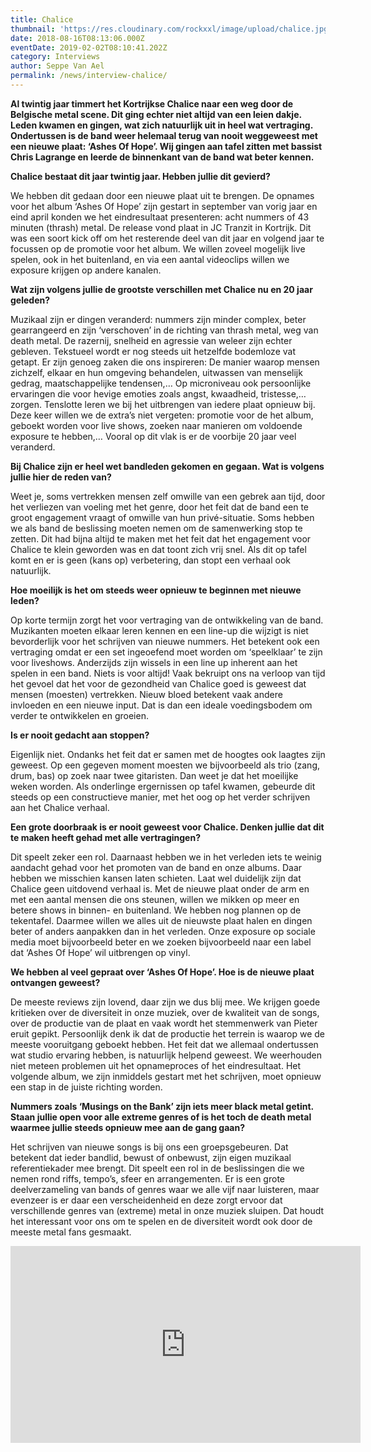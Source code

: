 ```yaml
---
title: Chalice
thumbnail: 'https://res.cloudinary.com/rockxxl/image/upload/chalice.jpg'
date: 2018-08-16T08:13:06.000Z
eventDate: 2019-02-02T08:10:41.202Z
category: Interviews
author: Seppe Van Ael
permalink: /news/interview-chalice/
---
```

**Al twintig jaar timmert het Kortrijkse Chalice naar een weg door de Belgische metal scene. Dit ging echter niet altijd van een leien dakje. Leden kwamen en gingen, wat zich natuurlijk uit in heel wat vertraging. Ondertussen is de band weer helemaal terug van nooit weggeweest met een nieuwe plaat: ‘Ashes Of Hope’. Wij gingen aan tafel zitten met bassist Chris Lagrange en leerde de binnenkant van de band wat beter kennen.**

**Chalice bestaat dit jaar twintig jaar. Hebben jullie dit gevierd?**

We hebben dit gedaan door een nieuwe plaat uit te brengen. De opnames voor het album ‘Ashes Of Hope’ zijn gestart in september van vorig jaar en eind april konden we het eindresultaat presenteren: acht nummers of 43 minuten (thrash) metal. De release vond plaat in JC Tranzit in Kortrijk. Dit was een soort kick off om het resterende deel van dit jaar en volgend jaar te focussen op de promotie voor het album. We willen zoveel mogelijk live spelen, ook in het buitenland, en via een aantal videoclips willen we exposure krijgen op andere kanalen.

**Wat zijn volgens jullie de grootste verschillen met Chalice nu en 20 jaar geleden?**

Muzikaal zijn er dingen veranderd: nummers zijn minder complex, beter gearrangeerd en zijn ‘verschoven’ in de richting van thrash metal, weg van death metal. De razernij, snelheid en agressie van weleer zijn echter gebleven. Tekstueel wordt er nog steeds uit hetzelfde bodemloze vat getapt. Er zijn genoeg zaken die ons inspireren: De manier waarop mensen zichzelf, elkaar en hun omgeving behandelen, uitwassen van menselijk gedrag, maatschappelijke tendensen,… Op microniveau ook persoonlijke ervaringen die voor hevige emoties zoals angst, kwaadheid, tristesse,… zorgen. Tenslotte leren we bij het uitbrengen van iedere plaat opnieuw bij. Deze keer willen we de extra’s niet vergeten: promotie voor de het album, geboekt worden voor live shows, zoeken naar manieren om voldoende exposure te hebben,… Vooral op dit vlak is er de voorbije 20 jaar veel veranderd.

**Bij Chalice zijn er heel wet bandleden gekomen en gegaan. Wat is volgens jullie hier de reden van?**

Weet je, soms vertrekken mensen zelf omwille van een gebrek aan tijd, door het verliezen van voeling met het genre, door het feit dat de band een te groot engagement vraagt of omwille van hun privé-situatie. Soms hebben we als band de beslissing moeten nemen om de samenwerking stop te zetten. Dit had bijna altijd te maken met het feit dat het engagement voor Chalice te klein geworden was en dat toont zich vrij snel. Als dit op tafel komt en er is geen (kans op) verbetering, dan stopt een verhaal ook natuurlijk.

**Hoe moeilijk is het om steeds weer opnieuw te beginnen met nieuwe leden?**

Op korte termijn zorgt het voor vertraging van de ontwikkeling van de band. Muzikanten moeten elkaar leren kennen en een line-up die wijzigt is niet bevorderlijk voor het schrijven van nieuwe nummers. Het betekent ook een vertraging omdat er een set ingeoefend moet worden om ‘speelklaar’ te zijn voor liveshows. Anderzijds zijn wissels in een line up inherent aan het spelen in een band. Niets is voor altijd! Vaak bekruipt ons na verloop van tijd het gevoel dat het voor de gezondheid van Chalice goed is geweest dat mensen (moesten) vertrekken. Nieuw bloed betekent vaak andere invloeden en een nieuwe input. Dat is dan een ideale voedingsbodem om verder te ontwikkelen en groeien.

**Is er nooit gedacht aan stoppen?**

Eigenlijk niet. Ondanks het feit dat er samen met de hoogtes ook laagtes zijn geweest. Op een gegeven moment moesten we bijvoorbeeld als trio (zang, drum, bas) op zoek naar twee gitaristen. Dan weet je dat het moeilijke weken worden. Als onderlinge ergernissen op tafel kwamen, gebeurde dit steeds op een constructieve manier, met het oog op het verder schrijven aan het Chalice verhaal.

**Een grote doorbraak is er nooit geweest voor Chalice. Denken jullie dat dit te maken heeft gehad met alle vertragingen?**

Dit speelt zeker een rol. Daarnaast hebben we in het verleden iets te weinig aandacht gehad voor het promoten van de band en onze albums. Daar hebben we misschien kansen laten schieten. Laat wel duidelijk zijn dat Chalice geen uitdovend verhaal is. Met de nieuwe plaat onder de arm en met een aantal mensen die ons steunen, willen we mikken op meer en betere shows in binnen- en buitenland. We hebben nog plannen op de tekentafel. Daarmee willen we alles uit de nieuwste plaat halen en dingen beter of anders aanpakken dan in het verleden. Onze exposure op sociale media moet bijvoorbeeld beter en we zoeken bijvoorbeeld naar een label dat ‘Ashes Of Hope’ wil uitbrengen op vinyl.

**We hebben al veel gepraat over ‘Ashes Of Hope’. Hoe is de nieuwe plaat ontvangen geweest?**

De meeste reviews zijn lovend, daar zijn we dus blij mee. We krijgen goede kritieken over de diversiteit in onze muziek, over de kwaliteit van de songs, over de productie van de plaat en vaak wordt het stemmenwerk van Pieter eruit gepikt. Persoonlijk denk ik dat de productie het terrein is waarop we de meeste vooruitgang geboekt hebben. Het feit dat we allemaal ondertussen wat studio ervaring hebben, is natuurlijk helpend geweest. We weerhouden niet meteen problemen uit het opnameproces of het eindresultaat. Het volgende album, we zijn inmiddels gestart met het schrijven, moet opnieuw een stap in de juiste richting worden.

**Nummers zoals ‘Musings on the Bank’ zijn iets meer black metal getint. Staan jullie open voor alle extreme genres of is het toch de death metal waarmee jullie steeds opnieuw mee aan de gang gaan?** 

Het schrijven van nieuwe songs is bij ons een groepsgebeuren. Dat betekent dat ieder bandlid, bewust of onbewust, zijn eigen muzikaal referentiekader mee brengt. Dit speelt een rol in de beslissingen die we nemen rond riffs, tempo’s, sfeer en arrangementen. Er is een grote deelverzameling van bands of genres waar we alle vijf naar luisteren, maar evenzeer is er daar een verscheidenheid en deze zorgt ervoor dat verschillende genres van (extreme) metal in onze muziek sluipen. Dat houdt het interessant voor ons om te spelen en de diversiteit wordt ook door de meeste metal fans gesmaakt.

<iframe width="560" height="315" src="https://www.youtube.com/embed/kB8IHTBtVeE" frameborder="0" allow="accelerometer; autoplay; encrypted-media; gyroscope; picture-in-picture" allowfullscreen></iframe>
